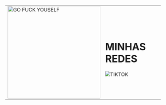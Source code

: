 <table>
  <tr>
    <td>
      <img src="https://media.tenor.com/y5KVwUHOv-0AAAAj/rei-rei-plush.gif" alt="GO FUCK YOUSELF" width="300" height="300"/>
    </td>
    <td>
      <h1>MINHAS REDES</h1>
      <img alt="TIKTOK" src="https://img.shields.io/badge/TikTok-000000?style=for-the-badge&logo=tiktok&logoColor=white">
        <i class="devicon-github-original"></i>
  </td>
  </tr>
</table>
